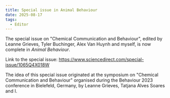 ```yaml
---
title: Special issue in Animal Behaviour
date: 2025-08-17
tags:
  - Editor
---
```


The special issue on "Chemical Communication and Behaviour", edited by Leanne Grieves, Tyler Buchinger, Alex Van Huynh and myself, is now complete in *Animal Behaviour*.

<!--more-->

Link to the special issue: https://www.sciencedirect.com/special-issue/1065Q4X018W

The idea of this special issue originated at the symposium on "Chemical Communication and Behaviour" organised during the Behaviour 2023 conference in Bielefeld, Germany, by Leanne Grieves, Tatjana Alves Soares and I.




